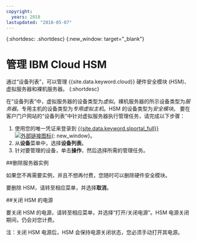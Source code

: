 ```yaml
---
copyright:
  years: 2018
lastupdated: "2018-05-07"
---
```


{:shortdesc: .shortdesc}
{:new_window: target="_blank"}

# 管理 IBM Cloud HSM

通过“设备列表”，可以管理 {{site.data.keyword.cloud}} 硬件安全模块 (HSM)、虚拟服务器和裸机服务器。
{:shortdesc}

在“设备列表”中，虚拟服务器的设备类型为*虚拟*。裸机服务器的所示设备类型为*服务器*。专用主机的设备类型为*专用虚拟主机*。HSM 的设备类型为*安全模块*。
要在客户门户网站的“设备列表”中针对虚拟服务器执行管理任务，请完成以下步骤：  
1. 使用您的唯一凭证来登录到 [{{site.data.keyword.slportal_full}} ![外部链接图标](../icons/launch-glyph.svg "外部链接图标")](https://control.softlayer.com/){: new_window}。 
2. 从**设备**菜单中，选择**设备列表**。
3. 针对要管理的设备，单击**操作**，然后选择所需的管理任务。

##删除服务器实例

如果您不再需要实例，并且不想再付费，您随时可以删除硬件安全模块。

要删除 HSM，请转至相应菜单，并选择**取消**。

##关闭 HSM 的电源

要关闭 HSM 的电源，请转至相应菜单，并选择“打开/关闭电源”。HSM 电源关闭期间，仍会对您计费。

注：关闭 HSM 电源后，HSM 会保持电源关闭状态，您必须手动打开其电源。
